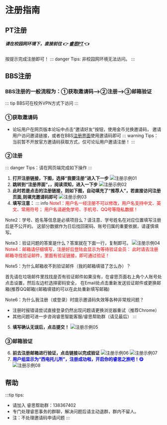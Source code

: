 # 注册指南

## PT注册
##### 请在校园网环境下，直接前往 👉 [睿思PT](https://resource.xidian.edu.cn/ "睿思PT")👈
按提示完成注册即可！
::: danger Tips:  非校园网环境无法访问。 
:::
## BBS注册
### BBS注册的一般流程为：①获取邀请码-->②注册-->③邮箱验证
::: tip BBS可在校外VPN方式下访问 
:::
### ①获取邀请码
* 论坛用户在网页版本论坛中点击“邀请好友”按钮，使用金币兑换邀请码，
邀请用户访问邀请链接，或者在BBS[注册界面](https://rs.xidian.edu.cn/member.php?mod=register "BBS注册")使用邀请码即可
::: warning  Tips：当前暂不开放官方邀请码获取方式，仅可论坛用户邀请注册！
:::
### ②注册
::: danger  Tips：请在网页端完成如下操作 
:::
1. **打开注册链接，下图，选择“我要注册”进入下一步**
![注册示例01](https://res.xdrs.site/help.xdrs.site/images/BBSreg1.png)
2. **跳转到“注册界面”，，阅读须知，进入一下步**
![注册示例02](https://res.xdrs.site/help.xdrs.site/images/BBSreg2.png)
3. **此时若是点击的注册链接，则如下图，自动填充了“推荐人”，若直接访问注册页面,则填充邀请码即可**
![注册示例03](https://res.xdrs.site/help.xdrs.site/images/BBSreg3.png)
4. **填写注意：**
::: info 
<font color=red>Note1：用户名一经注册不可以修改，用户名支持中文、英文、常用符号；
用户名请避免学号、手机号、QQ号等隐私数据！</font>

Note2：学号、姓名等信息是必填项目么？请注意、学号姓名在对应位置填写注册后是不公开的。
这部分数据作为日后找回密码、账号归属的重要依据，请谨慎填写。

Note3：验证问题的答案是什么？答案就在下面一行，复制即可。
![注册示例04](https://res.xdrs.site/help.xdrs.site/images/BBSreg4.png)
<font color=red>Note4：邮箱请仔细填写，注册好后登陆会显示为等待验证会员：
此时请去注册邮箱寻找验证邮件，里面有验证链接，即可通过验证！</font>

Note5：为什么邮箱收不到验证邮件（我的邮箱填错了怎么办）？

 首先请在垃圾邮件里找找是否有验证邮件如果没有，在睿思页面右上角个人账号处点击设置，然后左边栏选择密码安全，
 在Email处点击重新发送验证邮件或更换邮箱(推荐QQ邮箱)(邮箱填错的可以在此处重新填写邮箱)

Note6：为什么我注册（或登录）时提示邀请码失效等各种非常规问题？

* 注册时报错请尝试直接登录仍然出现问题请更换浏览器重试（推荐Chrome）
* 其他问题可进一步咨询睿思智能客服/睿思帮助群（请见最后）
:::
5. **填写确认无误后，点击提交！**
![注册示例05](https://res.xdrs.site/help.xdrs.site/images/BBSreg5.png)

### ③邮箱验证
6. **前去注册邮箱进行验证，点击链接以完成验证**
![注册示例06](https://res.xdrs.site/help.xdrs.site/images/BBSreg6.png)
![注册示例07](https://res.xdrs.site/help.xdrs.site/images/BBSreg7.png)
7. **<font color=blue>用户组显示为“西电托儿所”，注册成功啦，开启你的睿思之旅吧！😋</font>**
![注册示例08](https://res.xdrs.site/help.xdrs.site/images/BBSreg8.png)
## 帮助
:::tip tips:
* 请加入 睿思帮助群：138367402
* 专门处理睿思事务的群聊，解决问题后请主动退群，群内不留人。
* 注：不处理邀请码申请问题
:::